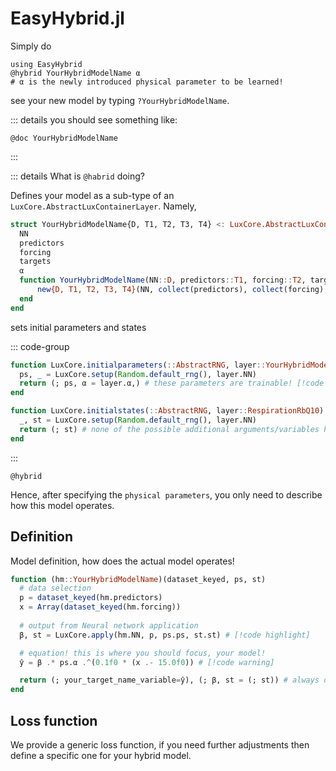 # EasyHybrid.jl

Simply do

```@example modelName
using EasyHybrid
@hybrid YourHybridModelName α
# α is the newly introduced physical parameter to be learned!
```

see your new model by typing `?YourHybridModelName`.

::: details you should see something like:

```@example modelName
@doc YourHybridModelName
```
:::


::: details What is `@habrid` doing?

Defines your model as a sub-type of an `LuxCore.AbstractLuxContainerLayer`. Namely,

```julia
struct YourHybridModelName{D, T1, T2, T3, T4} <: LuxCore.AbstractLuxContainerLayer{(:NN, :predictors, :forcing, :targets, :α)}
  NN
  predictors
  forcing
  targets
  α
  function YourHybridModelName(NN::D, predictors::T1, forcing::T2, targets::T3, α::T4) where {D, T1, T2, T3, T4}
      new{D, T1, T2, T3, T4}(NN, collect(predictors), collect(forcing), collect(targets), [α])
  end
end
```

sets initial parameters and states

::: code-group

```julia [initial parameters]
function LuxCore.initialparameters(::AbstractRNG, layer::YourHybridModelName)
  ps, _ = LuxCore.setup(Random.default_rng(), layer.NN)
  return (; ps, α = layer.α,) # these parameters are trainable! [!code warning]
end
```

```julia [initial states]
function LuxCore.initialstates(::AbstractRNG, layer::RespirationRbQ10)
  _, st = LuxCore.setup(Random.default_rng(), layer.NN)
  return (; st) # none of the possible additional arguments/variables here are trainable! [!code warning]
end
```

:::

````@docs
@hybrid
````

Hence, after specifying the `physical parameters`, you only need to describe how this model operates.

## Definition
Model definition, how does the actual model operates!

```julia
function (hm::YourHybridModelName)(dataset_keyed, ps, st)
  # data selection
  p = dataset_keyed(hm.predictors)
  x = Array(dataset_keyed(hm.forcing))
  
  # output from Neural network application 
  β, st = LuxCore.apply(hm.NN, p, ps.ps, st.st) # [!code highlight]

  # equation! this is where you should focus, your model!
  ŷ = β .* ps.α .^(0.1f0 * (x .- 15.0f0)) # [!code warning]

  return (; your_target_name_variable=ŷ), (; β, st = (; st)) # always output predictions and states as two tuples
end
```

## Loss function

We provide a generic loss function, if you need further adjustments then define a specific one for your hybrid model.